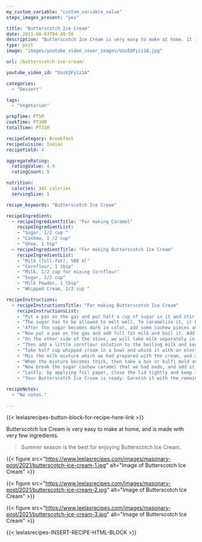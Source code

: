 ```yaml
---
my_custom_variable: "custom_variable_value"
steps_images_present: "yes"

title: "Butterscotch Ice Cream"
date: 2021-08-03T04:49:50
description: "Butterscotch Ice Cream is very easy to make at home. It is made with very few ingredients. Summer season is the best for enjoying Butterscotch Ice Cream."
type: post
image: "images/youtube_video_cover_images/UozEQFyiz1A.jpg"

url: /butterscotch-ice-cream/

youtube_video_id: "UozEQFyiz1A"

categories: 
  - "Dessert"

tags:
  - "Vegetarian"

prepTime: PT5M
cookTime: PT30M
totalTime: PT35M

recipeCategory: Breakfast
recipeCuisine: Indian
recipeYield: 4

aggregateRating:
  ratingValue: 4.9
  ratingCount: 5

nutrition:
  calories: 345 calories
  servingSize: 1

recipe_keywords: "Butterscotch Ice Cream"

recipeIngredient:
  - recipeIngredientTitle: "For making Caramel"
    recipeIngredientList:
    - "Sugar, 1/2 cup " 
    - "Cashew, 1 /2 cup" 
    - "Ghee, 1 tsp" 
  - recipeIngredientTitle: "For making Butterscotch Ice Cream"
    recipeIngredientList:
    - "Milk (full-fat), 500 ml" 
    - "Cornflour, 1 tbsp" 
    - "Milk, 1/2 cup for mixing Cornflour" 
    - "Sugar, 1/2 cup" 
    - "Milk Powder, 1 tbsp" 
    - "Whipped Cream, 1/2 cup " 

recipeInstructions:
  - recipeInstructionsTitle: "For making Butterscotch Ice Cream"
    recipeInstructionsList:
    - "Put a pan on the gas and put half a cup of sugar in it and stir it till it melts." 
    - "The sugar has to be allowed to melt well. To caramelize it, it has to be cooked on low flame only." 
    - "After the sugar becomes dark in color, add some cashew pieces and a spoonful of ghee and stir it well. Then turn off the gas and put it in a plate rubbed with ghee, and freeze it. After it cools down, crush it." 
    - "Now put a pan on the gas and add full fat milk and boil it. Add sugar to it and stir it, then add one big spoon of milk powder and mix it well." 
    - "On the other side of the stove, we will take milk separately in a bowl and make a batter by adding cornflour to it." 
    - "Then add a little cornflour solution to the boiling milk and keep stirring until the solution becomes thick, then turn off the gas." 
    - "Take half cup whipped cream in a bowl and whisk it with an electric beater or hand whisker for 5 to 7 minutes." 
    - "Mix the milk mixture which we had prepared with the cream, and again whip the whole mixture and mix it well." 
    - "When the mixture becomes thick, then take a box or kulfi mold and grease it with ghee and put the ice cream mixture in it. " 
    - "Now break the sugar cashew caramel that we had made, and add it to the box and make it uniform by tossing it little by little." 
    - "Lastly, by applying foil paper, close the lid tightly and keep it in the freezer for 8-10 hours.    " 
    - "Your Butterscotch Ice Cream is ready. Garnish it with the remaining caramel. Now serve it with a scoop or spoon. " 

recipeNotes:
  - "No notes." 

---
```


{{< leelasrecipes-button-block-for-recipe-here-link >}}

Butterscotch Ice Cream is very easy to make at home, and is made with very few ingredients.

> Summer season is the best for enjoying Butterscotch Ice Cream.

{{< figure src="https://www.leelasrecipes.com/images/masonary-post/2021/butterscotch-ice-cream-1.jpg" alt="Image of Butterscotch Ice Cream" >}}

{{< figure src="https://www.leelasrecipes.com/images/masonary-post/2021/butterscotch-ice-cream-2.jpg" alt="Image of Butterscotch Ice Cream" >}}

{{< figure src="https://www.leelasrecipes.com/images/masonary-post/2021/butterscotch-ice-cream-3.jpg" alt="Image of Butterscotch Ice Cream" >}}

{{< leelasrecipes-INSERT-RECIPE-HTML-BLOCK >}}


